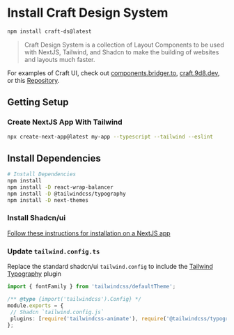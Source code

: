 # Install Craft Design System

```bash
npm install craft-ds@latest
```

> Craft Design System is a collection of Layout Components to be used with NextJS, Tailwind, and Shadcn to make the building of websites and layouts much faster.

For examples of Craft UI, check out [components.bridger.to](https://components.bridger.to), [craft.9d8.dev](https://craft.9d8.dev), or this [Repository](https://github.com/9d8dev/craft-examples).

## Getting Setup

### Create NextJS App With Tailwind

```bash
npx create-next-app@latest my-app --typescript --tailwind --eslint
```

## Install Dependencies

```bash
# Install Dependencies
npm install
npm install -D react-wrap-balancer
npm install -D @tailwindcss/typography
npm install -D next-themes
```

### Install Shadcn/ui

[Follow these instructions for installation on a NextJS app](https://ui.shadcn.com/docs/installation/next)

### Update `tailwind.config.ts`

Replace the standard shadcn/ui `tailwind.config` to include the [Tailwind Typography](https://tailwindcss.com/docs/typography-plugin) plugin

```ts
import { fontFamily } from 'tailwindcss/defaultTheme';

/** @type {import('tailwindcss').Config} */
module.exports = {
 // Shadcn `tailwind.config.js`
 plugins: [require('tailwindcss-animate'), require('@tailwindcss/typography')] // add this!
};
```
